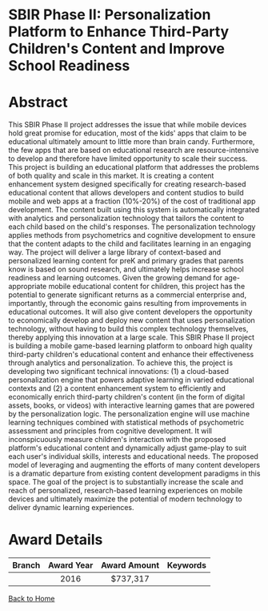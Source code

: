 
SBIR Phase II: Personalization Platform to Enhance Third-Party Children&#039;s Content and Improve School Readiness
===================================================================================================================

# Abstract


This SBIR Phase II project addresses the issue that while mobile devices hold great promise for education, most of the kids' apps that claim to be educational ultimately amount to little more than brain candy. Furthermore, the few apps that are based on educational research are resource-intensive to develop and therefore have limited opportunity to scale their success. This project is building an educational platform that addresses the problems of both quality and scale in this market. It is creating a content enhancement system designed specifically for creating research-based educational content that allows developers and content studios to build mobile and web apps at a fraction (10%-20%) of the cost of traditional app development. The content built using this system is automatically integrated with analytics and personalization technology that tailors the content to each child based on the child's responses. The personalization technology applies methods from psychometrics and cognitive development to ensure that the content adapts to the child and facilitates learning in an engaging way. The project will deliver a large library of context-based and personalized learning content for preK and primary grades that parents know is based on sound research, and ultimately helps increase school readiness and learning outcomes. Given the growing demand for age-appropriate mobile educational content for children, this project has the potential to generate significant returns as a commercial enterprise and, importantly, through the economic gains resulting from improvements in educational outcomes. It will also give content developers the opportunity to economically develop and deploy new content that uses personalization technology, without having to build this complex technology themselves, thereby applying this innovation at a large scale. This SBIR Phase II project is building a mobile game-based learning platform to onboard high quality third-party children's educational content and enhance their effectiveness through analytics and personalization. To achieve this, the project is developing two significant technical innovations: (1) a cloud-based personalization engine that powers adaptive learning in varied educational contexts and (2) a content enhancement system to efficiently and economically enrich third-party children's content (in the form of digital assets, books, or videos) with interactive learning games that are powered by the personalization logic. The personalization engine will use machine learning techniques combined with statistical methods of psychometric assessment and principles from cognitive development. It will inconspicuously measure children's interaction with the proposed platform's educational content and dynamically adjust game-play to suit each user's individual skills, interests and educational needs. The proposed model of leveraging and augmenting the efforts of many content developers is a dramatic departure from existing content development paradigms in this space. The goal of the project is to substantially increase the scale and reach of personalized, research-based learning experiences on mobile devices and ultimately maximize the potential of modern technology to deliver dynamic learning experiences.  

# Award Details

|Branch|Award Year|Award Amount|Keywords|
| :---: | :---: | :---: | :---: |
||2016|$737,317||
  
  


[Back to Home](https://github.com/chrischow/dod_sbir_awards/Reports/JT/#225)